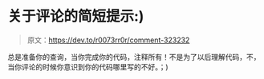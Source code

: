 # 关于评论的简短提示:)

> 原文：<https://dev.to/r0073rr0r/comment-323232>

总是准备你的查询，当你完成你的代码，注释所有！不是为了以后理解代码，不，当你评论的时候你意识到你的代码哪里写的不好。；)